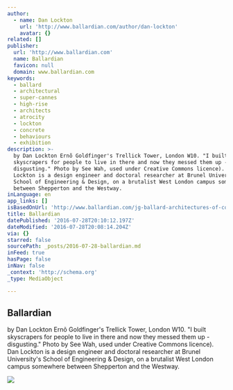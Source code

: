 ```yaml
---
author:
  - name: Dan Lockton
    url: 'http://www.ballardian.com/author/dan-lockton'
    avatar: {}
related: []
publisher:
  url: 'http://www.ballardian.com'
  name: Ballardian
  favicon: null
  domain: www.ballardian.com
keywords:
  - ballard
  - architectural
  - super-cannes
  - high-rise
  - architects
  - atrocity
  - lockton
  - concrete
  - behaviours
  - exhibition
description: >-
  by Dan Lockton Ernõ Goldfinger's Trellick Tower, London W10. "I built
  skyscrapers for people to live in there and now they messed them up -
  disgusting." Photo by See Wah, used under Creative Commons licence). Dan
  Lockton is a design engineer and doctoral researcher at Brunel University's
  School of Engineering & Design, on a brutalist West London campus somewhere
  between Shepperton and the Westway.
inLanguage: en
app_links: []
isBasedOnUrl: 'http://www.ballardian.com/jg-ballard-architectures-of-control'
title: Ballardian
datePublished: '2016-07-28T20:10:12.197Z'
dateModified: '2016-07-28T20:08:14.204Z'
via: {}
starred: false
sourcePath: _posts/2016-07-28-ballardian.md
inFeed: true
hasPage: false
inNav: false
_context: 'http://schema.org'
_type: MediaObject

---
```

<article style=""><h1>Ballardian</h1><p>by Dan Lockton Ernõ Goldfinger's Trellick Tower, London W10. "I built skyscrapers for people to live in there and now they messed them up - disgusting." Photo by See Wah, used under Creative Commons licence). Dan Lockton is a design engineer and doctoral researcher at Brunel University's School of Engineering &amp; Design, on a brutalist West London campus somewhere between Shepperton and the Westway.</p><img src="http://www.ballardian.com/images/wah_goldfinger.jpg" /></article>